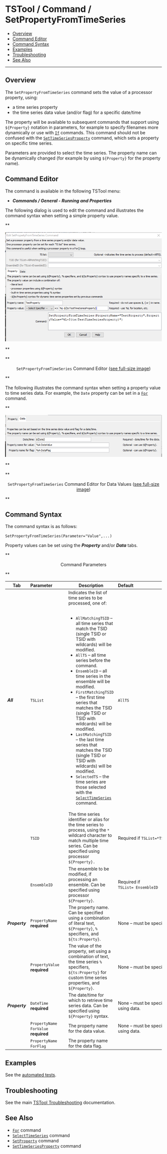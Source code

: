 # TSTool / Command / SetPropertyFromTimeSeries #

*   [Overview](#overview)
*   [Command Editor](#command-editor)
*   [Command Syntax](#command-syntax)
*   [Examples](#examples)
*   [Troubleshooting](#troubleshooting)
*   [See Also](#see-also)

-------------------------

## Overview ##

The `SetPropertyFromTimeSeries` command sets the value of a processor property, using:

*   a time series property
*   the time series data value (and/or flag) for a specific date/time

The property will be available to subsequent commands that support using `${Property}` notation in parameters,
for example to specify filenames more dynamically or use with [`If`](../If/If.md) commands.
This command should not be confused with the [`SetTimeSeriesProperty`](../SetTimeSeriesProperty/SetTimeSeriesProperty.md) command,
which sets a property on specific time series.

Parameters are provided to select the time series.
The property name can be dynamically changed (for example by using `${Property}` for the property name).

## Command Editor ##

The command is available in the following TSTool menu:

*   ***Commands / General - Running and Properties***

The following dialog is used to edit the command and illustrates the command syntax
when setting a simple property value.

**<p style="text-align: center;">
![SetPropertyFromTimeSeries command editor for simple property](SetPropertyFromTimeSeries.png)
</p>**

**<p style="text-align: center;">
`SetPropertyFromTimeSeries` Command Editor (<a href="../SetPropertyFromTimeSeries.png">see full-size image</a>)
</p>**

The following illustrates the command syntax when setting a property value to time series data.
For example, the `Date` property can be set in a [`For`](../For/For.md) command.

**<p style="text-align: center;">
![SetPropertyFromTimeSeries command editor for time series data](SetPropertyFromTimeSeries-Data.png)
</p>**

**<p style="text-align: center;">
`SetPropertyFromTimeSeries` Command Editor for Data Values (<a href="../SetPropertyFromTimeSeries-Data.png">see full-size image</a>)
</p>**

## Command Syntax ##

The command syntax is as follows:

```text
SetPropertyFromTimeSeries(Parameter="Value",...)
```

Property values can be set using the ***Property*** and/or ***Data*** tabs.

**<p style="text-align: center;">
Command Parameters
</p>**

| **Tab** | **Parameter**&nbsp;&nbsp;&nbsp;&nbsp;&nbsp;&nbsp;&nbsp;&nbsp;&nbsp;&nbsp; | **Description** | **Default**&nbsp;&nbsp;&nbsp;&nbsp;&nbsp;&nbsp;&nbsp;&nbsp;&nbsp;&nbsp;&nbsp;&nbsp;&nbsp;&nbsp;&nbsp;&nbsp;&nbsp;&nbsp;&nbsp;&nbsp;&nbsp;&nbsp;&nbsp;&nbsp;&nbsp;&nbsp;&nbsp;&nbsp;&nbsp;&nbsp;&nbsp;&nbsp;&nbsp;&nbsp;&nbsp;&nbsp;&nbsp;&nbsp;&nbsp;&nbsp;&nbsp;&nbsp;&nbsp;&nbsp;&nbsp; |
| --| -----------------------|--------------------------------------------------------|-------------------------- |
|***All*** | `TSList`|Indicates the list of time series to be processed, one of:<br><br><ul><li>`AllMatchingTSID` – all time series that match the TSID (single TSID or TSID with wildcards) will be modified.</li><li>`AllTS` – all time series before the command.</li><li>`EnsembleID` – all time series in the ensemble will be modified.</li><li>`FirstMatchingTSID` – the first time series that matches the TSID (single TSID or TSID with wildcards) will be modified.</li><li>`LastMatchingTSID` – the last time series that matches the TSID (single TSID or TSID with wildcards) will be modified.</li><li>`SelectedTS` – the time series are those selected with the [`SelectTimeSeries`](../SelectTimeSeries/SelectTimeSeries.md) command.</li></ul>|`AllTS`|
||`TSID`|The time series identifier or alias for the time series to process, using the `*` wildcard character to match multiple time series.  Can be specified using processor `${Property}.`|Required if `TSList=*TSID`| 
||`EnsembleID`|The ensemble to be modified, if processing an ensemble.  Can be specified using processor `${Property}`.|Required if<br>`TSList= EnsembleID`|
***Property*** |`PropertyName`<br>**required**|The property name.  Can be specified using a combination of literal text, `${Property}`, `%` specifiers, and `${ts:Property}`. |None – must be specified.|
||`PropertyValue`<br>**required**|The value of the property, set using a combination of text, the time series `%` specifiers, `${ts:Property}` for custom time series properties, and `${Property}`.|None – must be specified.|
***Property*** |`DateTime`<br>**required**|The date/time for which to retrieve time series data.  Can be specified using `${Property}` syntax.|None – must be specified when using data.|
||`PropertyName`<br>`ForValue`<br>**required**|The property name for the data value.|None – must be specified when using data.|
||`PropertyName`<br>`ForFlag` | The property name for the data flag.||

## Examples ##

See the [automated tests](https://github.com/OpenCDSS/cdss-app-tstool-test/tree/master/test/commands/SetPropertyFromTimeSeries).

## Troubleshooting ##

See the main [TSTool Troubleshooting](../../troubleshooting/troubleshooting.md) documentation.

## See Also ##

*   [`For`](../For/For.md) command
*   [`SelectTimeSeries`](../SelectTimeSeries/SelectTimeSeries.md) command
*   [`SetProperty`](../SetProperty/SetProperty.md) command
*   [`SetTimeSeriesProperty`](../SetTimeSeriesProperty/SetTimeSeriesProperty.md) command
